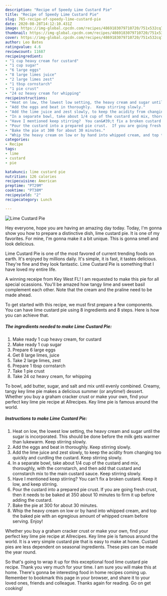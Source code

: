 ```yaml
---
description: "Recipe of Speedy Lime Custard Pie"
title: "Recipe of Speedy Lime Custard Pie"
slug: 765-recipe-of-speedy-lime-custard-pie
date: 2020-08-28T14:12:10.431Z
image: https://img-global.cpcdn.com/recipes/4869183079710720/751x532cq70/lime-custard-pie-recipe-main-photo.jpg
thumbnail: https://img-global.cpcdn.com/recipes/4869183079710720/751x532cq70/lime-custard-pie-recipe-main-photo.jpg
cover: https://img-global.cpcdn.com/recipes/4869183079710720/751x532cq70/lime-custard-pie-recipe-main-photo.jpg
author: Leo Bates
ratingvalue: 4.6
reviewcount: 11687
recipeingredient:
- "1 cup heavy cream for custard"
- "1 cup sugar"
- "6 large eggs"
- "8 large limes juice"
- "2 large limes zest"
- "1 tbsp cornstarch"
- "1 pie crust"
- "24 oz heavy cream for whipping"
recipeinstructions:
- "Heat on low, the lowest low setting, the heavy cream and sugar until the sugar is incorporated.  This should be done before the milk gets warmer than lukewarm.  Keep stirring slowly."
- "Add the eggs and beat in thoroughly.  Keep stirring slowly."
- "Add the lime juice and zest slowly, to keep the acidity from changing too quickly and curdling the custard.  Keep stirring slowly."
- "In a separate bowl, take about 1/4 cup of the custard and mix, thoroughly, with the cornstarch, and then add that custard and cornstarch mix to the main custard sauce.  Keep stirring slowly."
- "Have I mentioned keep stirring?  You can&#39;t fix a broken custard.  Keep it low, and keep stirring."
- "Pour the custard into a prepared pie crust.  If you are going fresh crust, then it needs to be baked at 350 about 10 minutes to firm it up before adding the custard."
- "Bake the pie at 300 for about 30 minutes."
- "Whip the heavy cream on low or by hand into whipped cream, and top the baked pie with an egregious amount of whipped cream before serving.  Enjoy!"
categories:
- Recipe
tags:
- lime
- custard
- pie

katakunci: lime custard pie 
nutrition: 126 calories
recipecuisine: American
preptime: "PT29M"
cooktime: "PT38M"
recipeyield: "2"
recipecategory: Lunch

---
```



![Lime Custard Pie](https://img-global.cpcdn.com/recipes/4869183079710720/751x532cq70/lime-custard-pie-recipe-main-photo.jpg)

Hey everyone, hope you are having an amazing day today. Today, I'm gonna show you how to prepare a distinctive dish, lime custard pie. It is one of my favorites. For mine, I'm gonna make it a bit unique. This is gonna smell and look delicious.

Lime Custard Pie is one of the most favored of current trending foods on earth. It's enjoyed by millions daily. It's simple, it is fast, it tastes delicious. They're fine and they look fantastic. Lime Custard Pie is something that I have loved my entire life.

A winning receipe from Key West FL! I am requested to make this pie for all special ocassions. You&#39;ll be amazed how tangy lime and sweet basil complement each other. Note that the cream and the praline need to be made ahead.


To get started with this recipe, we must first prepare a few components. You can have lime custard pie using 8 ingredients and 8 steps. Here is how you can achieve that.

<!--inarticleads1-->

##### The ingredients needed to make Lime Custard Pie:

1. Make ready 1 cup heavy cream, for custard
1. Make ready 1 cup sugar
1. Prepare 6 large eggs
1. Get 8 large limes, juice
1. Take 2 large limes, zest
1. Prepare 1 tbsp cornstarch
1. Take 1 pie crust
1. Take 24 oz heavy cream, for whipping


To bowl, add butter, sugar, and salt and mix until evenly combined. Creamy, tangy key lime pie makes a delicious summer (or anytime!) dessert. Whether you buy a graham cracker crust or make your own, find your perfect key lime pie recipe at Allrecipes. Key lime pie is famous around the world. 

<!--inarticleads2-->

##### Instructions to make Lime Custard Pie:

1. Heat on low, the lowest low setting, the heavy cream and sugar until the sugar is incorporated.  This should be done before the milk gets warmer than lukewarm.  Keep stirring slowly.
1. Add the eggs and beat in thoroughly.  Keep stirring slowly.
1. Add the lime juice and zest slowly, to keep the acidity from changing too quickly and curdling the custard.  Keep stirring slowly.
1. In a separate bowl, take about 1/4 cup of the custard and mix, thoroughly, with the cornstarch, and then add that custard and cornstarch mix to the main custard sauce.  Keep stirring slowly.
1. Have I mentioned keep stirring?  You can&#39;t fix a broken custard.  Keep it low, and keep stirring.
1. Pour the custard into a prepared pie crust.  If you are going fresh crust, then it needs to be baked at 350 about 10 minutes to firm it up before adding the custard.
1. Bake the pie at 300 for about 30 minutes.
1. Whip the heavy cream on low or by hand into whipped cream, and top the baked pie with an egregious amount of whipped cream before serving.  Enjoy!


Whether you buy a graham cracker crust or make your own, find your perfect key lime pie recipe at Allrecipes. Key lime pie is famous around the world. It is a very simple custard pie that is easy to make at home. Custard pies are less dependent on seasonal ingredients. These pies can be made the year round. 

So that's going to wrap it up for this exceptional food lime custard pie recipe. Thank you very much for your time. I am sure you will make this at home. There's gonna be interesting food in home recipes coming up. Remember to bookmark this page in your browser, and share it to your loved ones, friends and colleague. Thanks again for reading. Go on get cooking!
